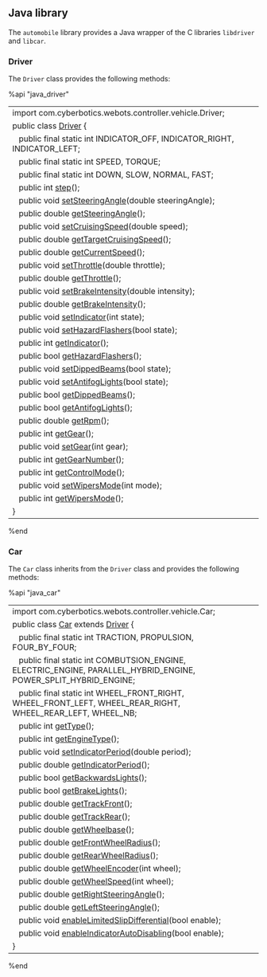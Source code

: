 ## Java library

The `automobile` library provides a Java wrapper of the C libraries `libdriver` and `libcar`.

### Driver

The `Driver` class provides the following methods:

%api "java_driver"

|                                                                                                                     |
| ------------------------------------------------------------------------------------------------------------------- |
| import com.cyberbotics.webots.controller.vehicle.Driver;                                                            |
| public class [Driver](driver-library.md) {                                                                          |
| &nbsp;&nbsp; public final static int INDICATOR\_OFF, INDICATOR\_RIGHT, INDICATOR\_LEFT;                             |
| &nbsp;&nbsp; public final static int SPEED, TORQUE;                                                                 |
| &nbsp;&nbsp; public final static int DOWN, SLOW, NORMAL, FAST;                                                      |
| &nbsp;&nbsp; public int [step](driver-library.md#wbu_driver_step)();                                                |
| &nbsp;&nbsp; public void [setSteeringAngle](driver-library.md#wbu_driver_set_steering_angle)(double steeringAngle); |
| &nbsp;&nbsp; public double [getSteeringAngle](driver-library.md#wbu_driver_set_steering_angle)();                   |
| &nbsp;&nbsp; public void [setCruisingSpeed](driver-library.md#wbu_driver_set_cruising_speed)(double speed);         |
| &nbsp;&nbsp; public double [getTargetCruisingSpeed](driver-library.md#wbu_driver_set_cruising_speed)();             |
| &nbsp;&nbsp; public double [getCurrentSpeed](driver-library.md#wbu_driver_get_current_speed)();                     |
| &nbsp;&nbsp; public void [setThrottle](driver-library.md#wbu_driver_set_throttle)(double throttle);                 |
| &nbsp;&nbsp; public double [getThrottle](driver-library.md#wbu_driver_set_throttle)();                              |
| &nbsp;&nbsp; public void [setBrakeIntensity](driver-library.md#wbu_driver_set_brake_intensity)(double intensity);   |
| &nbsp;&nbsp; public double [getBrakeIntensity](driver-library.md#wbu_driver_set_brake_intensity)();                 |
| &nbsp;&nbsp; public void [setIndicator](driver-library.md#wbu_driver_set_indicator)(int state);                     |
| &nbsp;&nbsp; public void [setHazardFlashers](driver-library.md#wbu_driver_set_indicator)(bool state);               |
| &nbsp;&nbsp; public int [getIndicator](driver-library.md#wbu_driver_set_indicator)();                               |
| &nbsp;&nbsp; public bool [getHazardFlashers](driver-library.md#wbu_driver_set_indicator)();                         |
| &nbsp;&nbsp; public void [setDippedBeams](driver-library.md#wbu_driver_set_dipped_beams)(bool state);               |
| &nbsp;&nbsp; public void [setAntifogLights](driver-library.md#wbu_driver_set_dipped_beams)(bool state);             |
| &nbsp;&nbsp; public bool [getDippedBeams](driver-library.md#wbu_driver_set_dipped_beams)();                         |
| &nbsp;&nbsp; public bool [getAntifogLights](driver-library.md#wbu_driver_set_dipped_beams)();                       |
| &nbsp;&nbsp; public double [getRpm](driver-library.md#wbu_driver_get_rpm)();                                        |
| &nbsp;&nbsp; public int [getGear](driver-library.md#wbu_driver_set_gear)();                                         |
| &nbsp;&nbsp; public void [setGear](driver-library.md#wbu_driver_set_gear)(int gear);                                |
| &nbsp;&nbsp; public int [getGearNumber](driver-library.md#wbu_driver_set_gear)();                                   |
| &nbsp;&nbsp; public int [getControlMode](driver-library.md#wbu_driver_get_control_mode)();                          |
| &nbsp;&nbsp; public void [setWipersMode](driver-library.md#wbu_driver_set_wipers_mode)(int mode);                   |
| &nbsp;&nbsp; public int [getWipersMode](driver-library.md#wbu_driver_set_wipers_mode)();                            |
| }                                                                                                                   |

%end

### Car

The `Car` class inherits from the `Driver` class and provides the following
methods:

%api "java_car"

|                                                                                                                                     |
| ----------------------------------------------------------------------------------------------------------------------------------- |
| import com.cyberbotics.webots.controller.vehicle.Car;                                                                               |
| public class [Car](car-library.md) extends [Driver](#java_driver) {                                                                 |
| &nbsp;&nbsp; public final static int TRACTION, PROPULSION, FOUR\_BY\_FOUR;                                                          |
| &nbsp;&nbsp; public final static int COMBUTSION\_ENGINE, ELECTRIC\_ENGINE, PARALLEL\_HYBRID\_ENGINE, POWER\_SPLIT\_HYBRID\_ENGINE;  |
| &nbsp;&nbsp; public final static int WHEEL\_FRONT\_RIGHT, WHEEL\_FRONT\_LEFT, WHEEL\_REAR\_RIGHT, WHEEL\_REAR\_LEFT, WHEEL\_NB;     |
| &nbsp;&nbsp; public int [getType](car-library.md#wbu_car_get_type)();                                                               |
| &nbsp;&nbsp; public int [getEngineType](car-library.md#wbu_car_get_type)();                                                         |
| &nbsp;&nbsp; public void [setIndicatorPeriod](car-library.md#wbu_car_set_indicator_period)(double period);                          |
| &nbsp;&nbsp; public double [getIndicatorPeriod](car-library.md#wbu_car_set_indicator_period)();                                     |
| &nbsp;&nbsp; public bool [getBackwardsLights](car-library.md#wbu_car_get_backwards_lights)();                                       |
| &nbsp;&nbsp; public bool [getBrakeLights](car-library.md#wbu_car_get_backwards_lights)();                                           |
| &nbsp;&nbsp; public double [getTrackFront](car-library.md#wbu_car_get_track_front)();                                               |
| &nbsp;&nbsp; public double [getTrackRear](car-library.md#wbu_car_get_track_front)();                                                |
| &nbsp;&nbsp; public double [getWheelbase](car-library.md#wbu_car_get_track_front)();                                                |
| &nbsp;&nbsp; public double [getFrontWheelRadius](car-library.md#wbu_car_get_track_front)();                                         |
| &nbsp;&nbsp; public double [getRearWheelRadius](car-library.md#wbu_car_get_track_front)();                                          |
| &nbsp;&nbsp; public double [getWheelEncoder](car-library.md#wbu_car_get_wheel_encoder)(int wheel);                                  |
| &nbsp;&nbsp; public double [getWheelSpeed](car-library.md#wbu_car_get_wheel_encoder)(int wheel);                                    |
| &nbsp;&nbsp; public double [getRightSteeringAngle](car-library.md#wbu_car_get_right_steering_angle)();                              |
| &nbsp;&nbsp; public double [getLeftSteeringAngle](car-library.md#wbu_car_get_right_steering_angle)();                               |
| &nbsp;&nbsp; public void [enableLimitedSlipDifferential](car-library.md#wbu_car_enable_limited_slip_differential)(bool enable);     |
| &nbsp;&nbsp; public void [enableIndicatorAutoDisabling](car-library.md#wbu_car_enable_indicator_auto_disabling)(bool enable);       |
| }                                                                                                                                   |

%end
